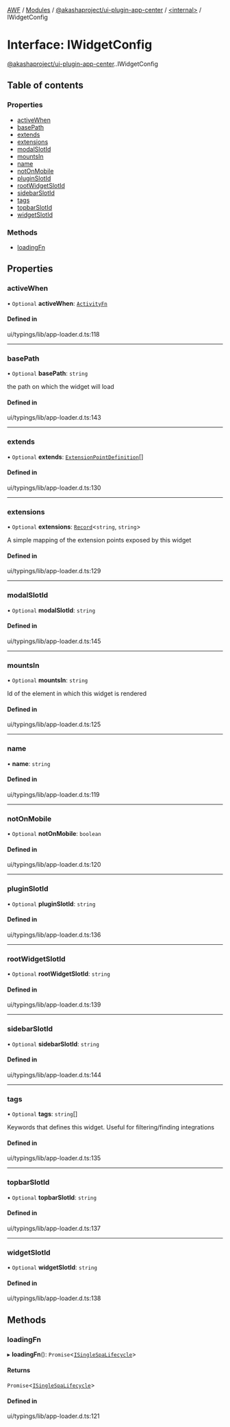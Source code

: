 [AWF](../README.md) / [Modules](../modules.md) / [@akashaproject/ui-plugin-app-center](../modules/akashaproject_ui_plugin_app_center.md) / [<internal\>](../modules/akashaproject_ui_plugin_app_center._internal_.md) / IWidgetConfig

# Interface: IWidgetConfig

[@akashaproject/ui-plugin-app-center](../modules/akashaproject_ui_plugin_app_center.md).[<internal>](../modules/akashaproject_ui_plugin_app_center._internal_.md).IWidgetConfig

## Table of contents

### Properties

- [activeWhen](akashaproject_ui_plugin_app_center._internal_.IWidgetConfig.md#activewhen)
- [basePath](akashaproject_ui_plugin_app_center._internal_.IWidgetConfig.md#basepath)
- [extends](akashaproject_ui_plugin_app_center._internal_.IWidgetConfig.md#extends)
- [extensions](akashaproject_ui_plugin_app_center._internal_.IWidgetConfig.md#extensions)
- [modalSlotId](akashaproject_ui_plugin_app_center._internal_.IWidgetConfig.md#modalslotid)
- [mountsIn](akashaproject_ui_plugin_app_center._internal_.IWidgetConfig.md#mountsin)
- [name](akashaproject_ui_plugin_app_center._internal_.IWidgetConfig.md#name)
- [notOnMobile](akashaproject_ui_plugin_app_center._internal_.IWidgetConfig.md#notonmobile)
- [pluginSlotId](akashaproject_ui_plugin_app_center._internal_.IWidgetConfig.md#pluginslotid)
- [rootWidgetSlotId](akashaproject_ui_plugin_app_center._internal_.IWidgetConfig.md#rootwidgetslotid)
- [sidebarSlotId](akashaproject_ui_plugin_app_center._internal_.IWidgetConfig.md#sidebarslotid)
- [tags](akashaproject_ui_plugin_app_center._internal_.IWidgetConfig.md#tags)
- [topbarSlotId](akashaproject_ui_plugin_app_center._internal_.IWidgetConfig.md#topbarslotid)
- [widgetSlotId](akashaproject_ui_plugin_app_center._internal_.IWidgetConfig.md#widgetslotid)

### Methods

- [loadingFn](akashaproject_ui_plugin_app_center._internal_.IWidgetConfig.md#loadingfn)

## Properties

### activeWhen

• `Optional` **activeWhen**: [`ActivityFn`](../modules/akashaproject_ui_plugin_app_center._internal_.md#activityfn)

#### Defined in

ui/typings/lib/app-loader.d.ts:118

___

### basePath

• `Optional` **basePath**: `string`

the path on which the widget will load

#### Defined in

ui/typings/lib/app-loader.d.ts:143

___

### extends

• `Optional` **extends**: [`ExtensionPointDefinition`](akashaproject_ui_plugin_app_center._internal_.ExtensionPointDefinition.md)[]

#### Defined in

ui/typings/lib/app-loader.d.ts:130

___

### extensions

• `Optional` **extensions**: [`Record`](../modules/akashaproject_ui_plugin_app_center._internal_.md#record)<`string`, `string`\>

A simple mapping of the extension points exposed by this widget

#### Defined in

ui/typings/lib/app-loader.d.ts:129

___

### modalSlotId

• `Optional` **modalSlotId**: `string`

#### Defined in

ui/typings/lib/app-loader.d.ts:145

___

### mountsIn

• `Optional` **mountsIn**: `string`

Id of the element in which this widget is rendered

#### Defined in

ui/typings/lib/app-loader.d.ts:125

___

### name

• **name**: `string`

#### Defined in

ui/typings/lib/app-loader.d.ts:119

___

### notOnMobile

• `Optional` **notOnMobile**: `boolean`

#### Defined in

ui/typings/lib/app-loader.d.ts:120

___

### pluginSlotId

• `Optional` **pluginSlotId**: `string`

#### Defined in

ui/typings/lib/app-loader.d.ts:136

___

### rootWidgetSlotId

• `Optional` **rootWidgetSlotId**: `string`

#### Defined in

ui/typings/lib/app-loader.d.ts:139

___

### sidebarSlotId

• `Optional` **sidebarSlotId**: `string`

#### Defined in

ui/typings/lib/app-loader.d.ts:144

___

### tags

• `Optional` **tags**: `string`[]

Keywords that defines this widget.
Useful for filtering/finding integrations

#### Defined in

ui/typings/lib/app-loader.d.ts:135

___

### topbarSlotId

• `Optional` **topbarSlotId**: `string`

#### Defined in

ui/typings/lib/app-loader.d.ts:137

___

### widgetSlotId

• `Optional` **widgetSlotId**: `string`

#### Defined in

ui/typings/lib/app-loader.d.ts:138

## Methods

### loadingFn

▸ **loadingFn**(): `Promise`<[`ISingleSpaLifecycle`](akashaproject_ui_plugin_app_center._internal_.ISingleSpaLifecycle.md)\>

#### Returns

`Promise`<[`ISingleSpaLifecycle`](akashaproject_ui_plugin_app_center._internal_.ISingleSpaLifecycle.md)\>

#### Defined in

ui/typings/lib/app-loader.d.ts:121
